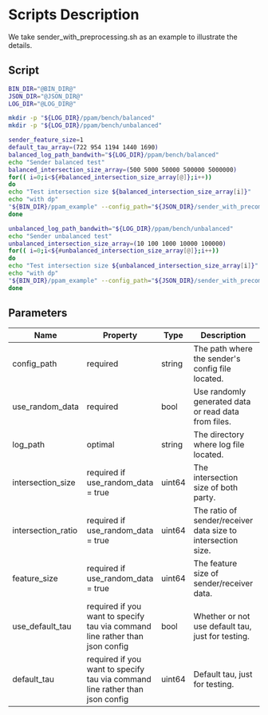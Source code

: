 
# Scripts Description
We take sender_with_preprocessing.sh as an example to illustrate the details.

## Script
```bash
BIN_DIR="@BIN_DIR@"
JSON_DIR="@JSON_DIR@"
LOG_DIR="@LOG_DIR@"

mkdir -p "${LOG_DIR}/ppam/bench/balanced"
mkdir -p "${LOG_DIR}/ppam/bench/unbalanced"

sender_feature_size=1
default_tau_array=(722 954 1194 1440 1690)
balanced_log_path_bandwith="${LOG_DIR}/ppam/bench/balanced"
echo "Sender balanced test"
balanced_intersection_size_array=(500 5000 50000 500000 5000000)
for(( i=0;i<${#balanced_intersection_size_array[@]};i++))
do
echo "Test intersection size ${balanced_intersection_size_array[i]}"
echo "with dp"
"${BIN_DIR}/ppam_example" --config_path="${JSON_DIR}/sender_with_precomputed_tau.json" --log_path=$balanced_log_path_bandwith --use_random_data=true --intersection_size=${balanced_intersection_size_array[i]} --intersection_ratio=2 --feature_size=$sender_feature_size --use_default_tau=true --default_tau=${default_tau_array[i]}
done

unbalanced_log_path_bandwith="${LOG_DIR}/ppam/bench/unbalanced"
echo "Sender unbalanced test"
unbalanced_intersection_size_array=(10 100 1000 10000 100000)
for(( i=0;i<${#unbalanced_intersection_size_array[@]};i++))
do
echo "Test intersection size ${unbalanced_intersection_size_array[i]}"
echo "with dp"
"${BIN_DIR}/ppam_example" --config_path="${JSON_DIR}/sender_with_precomputed_tau.json" --log_path=$unbalanced_log_path_bandwith --use_random_data=true --intersection_size=${unbalanced_intersection_size_array[i]} --intersection_ratio=100 --feature_size=$sender_feature_size --use_default_tau=true --default_tau=${default_tau_array[i]}
done
```

## Parameters

| Name  |  Property | Type | Description | Default Value|
|---|---|---|---|---|
|config_path  |  required |  string | The path where the sender's config file located. | "./json/sender_with_precomputed_tau.json" |
|use_random_data  |  required |  bool | Use randomly generated data or read data from files. | true |
|log_path  |  optimal | string | The directory where log file located. | "./logs/" |
|intersection_size  |  required if use_random_data = true |  uint64 | The intersection size of both party.| 10 |
|intersection_ratio  |  required if use_random_data = true |  uint64 | The ratio of sender/receiver data size to intersection size. | 100 |
|feature_size  |  required if use_random_data = true |  uint64 | The feature size of sender/receiver data. | 1 |
|use_default_tau  |  required if you want to specify tau via command line rather than json config  |  bool | Whether or not use default tau, just for testing. | false |
|default_tau  |  required if you want to specify tau via command line rather than json config |  uint64 | Default tau, just for testing. | 1440 |
